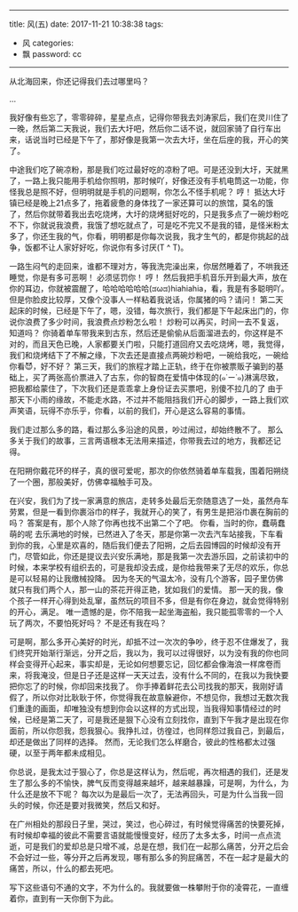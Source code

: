 
---
title: 风(五)
date: 2017-11-21 10:38:38
tags:
- 风
categories:
- 飘
password: cc
---


从北海回来，你还记得我们去过哪里吗？

... <!-- more -->

我好像有些忘了，零零碎碎，星星点点，记得你带我去刘涛家后，我们在灵川住了一晚，然后第二天我说，我们去大圩吧，然后你二话不说，就回家骑了自行车出来，话说当时已经是下午了，那好像是我第一次去大圩，坐在后座的我，开心的笑了。

中途我们吃了碗凉粉，那是我们吃过最好吃的凉粉了吧。可是还没到大圩，天就黑了，一路上我只能用手机给你照明，那时候吖，好像还没有手机电筒这一功能，你怪我总是照不好，但明明就是手机的问题啊，你怎么不怪手机呢？
哼！ 
抵达大圩镇已经是晚上21点多了，拖着疲惫的身体找了一家还算可以的旅馆，莫名的饿了，然后你就带着我出去吃烧烤，大圩的烧烤挺好吃的，只是我多点了一碗炒粉吃不下，你就说我浪费，我饿了想吃就点了，可是吃不完又不是我的错，是怪米粉太多了，你还生我的气，你看，明明都是你每次说我，我才生气的，都是你挑起的战争，饭都不让人家好好吃，你说你有多讨厌(T ^ T)。

一路生闷气的走回来，谁都不理对方，等我洗完澡出来，你居然睡着了，不哄我还睡觉，你是有多可恶啊！
必须惩罚你！
哼！
然后我把手机音乐开到最大声，放在你的耳边，你就被震醒了，哈哈哈哈哈哈(ಡωಡ)hiahiahia，看，我是有多聪明吖。
但是你脸皮比较厚，又像个没事人一样粘着我说话，你属猪的吗？请问！ 
第二天起床的时候，已经是下午了，嗯，没错，每次旅行，我们都是下午起床出门的，你说你浪费了多少时间，我浪费点炒粉怎么啦！
炒粉可以再买，时间一去不复返，知道吗？ 
你骑着单车带我来到古东，然后还是偷偷从后面溜进去的，你这样是不对的，而且天色已晚，人家都要关门啦，只能打道回府又去吃烧烤，嗯，我觉得，我们和烧烤结下了不解之缘，下次去还是直接点两碗炒粉吧，一碗给我吃，一碗给你看😈，好不好？ 
第三天，我们的旅程才踏上正轨，终于在你被票贩子骗到的基础上，买了两张高价票进入了古东，你的智商在爱情中体现的(๑˙ー˙๑)淋漓尽致，把我都给蒙住了，下次我们还是乖乖拿上身份证去买票吧，别傻不拉几的了 由于那天下小雨的缘故，不能走水路，不过并不能阻挡我们开心的脚步，一路上我们欢声笑语，玩得不亦乐乎，你看，以前的我们，开心是这么容易的事情。 

我们走过那么多的路，看过那么多沿途的风景，吵过闹过，却始终散不了。 
那么多关于我们的故事，三言两语根本无法用来描述，你带我去过的地方，我都还记得。

在阳朔你戴花环的样子，真的很可爱呢，那次的你依然骑着单车载我，围着阳朔绕了一个圈，那般美好，仿佛幸福触手可及。 

在兴安，我们为了找一家满意的旅店，走转多处最后无奈随意选了一处，虽然舟车劳累，但是一看到你裹浴巾的样子，我就开心的笑了，有男生是把浴巾裹在胸前的吗？
答案是有，那个人除了你再也找不出第二个了吧。
你看，当时的你，蠢萌蠢萌的呢 去乐满地的时候，已然进入了冬天，那是你第一次去汽车站接我，下车看到你的我，心里是欢喜的，随后我们便去了阳朔，之后去园博园的时候却没有开门，尽管如此，你还是提议去兴安乐满地，那是我第一次去游乐园，之前读初中的时候，本来学校有组织去的，可是我却没去成，是你给我带来了无尽的欢乐，你总是可以轻易的让我缴械投降。
因为冬天的气温太冷，没有几个游客，园子里仿佛就只有我们两个人，那一山的茶花开得正艳，犹如我们的爱情。 
那一天的我，像个孩子一样开心得到处乱窜，虽然玩的项目不多，但是有你在身边，就会觉得特别的开心，满足。
唯一遗憾的是，你不陪我一起坐海盗船，我只能孤零零的一个人玩了两次，不要怕死好吗？
不是还有我在吗？ 

可是啊，那么多开心美好的时光，却抵不过一次次的争吵，终于忍不住爆发了，我们终究开始渐行渐远，分开之后，我以为，我可以过得很好，以为没有我的你也同样会变得开心起来，事实却是，无论如何想要忘记，回忆都会像海浪一样席卷而来，将我淹没，但是日子还是这样一天天过去，没有什么不同的，在我以为我快要把你忘了的时候，你却回来找我了。 
你手捧着鲜花去公司找我的那天，我刚好请假了，所以你对比耿耿于怀，你觉得我在故意躲避你，不想见你，我想过无数次我们重逢的画面，却唯独没有想到你会以这样的方式出现，当我得知事情经过的时候，已经是第二天了，可是我还是狠下心没有立刻找你，直到下午我才是出现在你面前，所以你怨我，怨我狠心。我挣扎过，彷徨过，也同样怨过我自己，到最后，却还是做出了同样的选择。 
然而，无论我们怎么样磨合，彼此的性格都太过强硬，以至于两年都未成相见。 

你总说，是我太过于狠心了，你总是这样认为，然后呢，再次相遇的我们，还是发生了那么多的不愉快，脾气反而变得越来越坏，越来越暴躁，可是啊，为什么，为什么还是放不下呢？ 
每次以为是最后一次了，无法再回头，可是为什么当我一回头的时候，你还是要对我微笑，然后又和好。 

在广州相处的那段日子里，哭过，笑过，也心碎过，有时候觉得痛苦的快要死掉，有时候却幸福的彼此不需要言语就能慢慢变好，经历了太多太多，时间一点点流逝，可是我们的爱却总是只增不减，总是在想，我们在一起那么痛苦，分开之后会不会好过一些，等分开之后再发现，哪有那么多的狗屁痛苦，不在一起才是最大的痛苦，所以，什么的都去死吧。 

写下这些语句不通的文字，不为什么的。我就要做一株攀附于你的凌霄花，一直缠着你，直到有一天你倒下为此。
